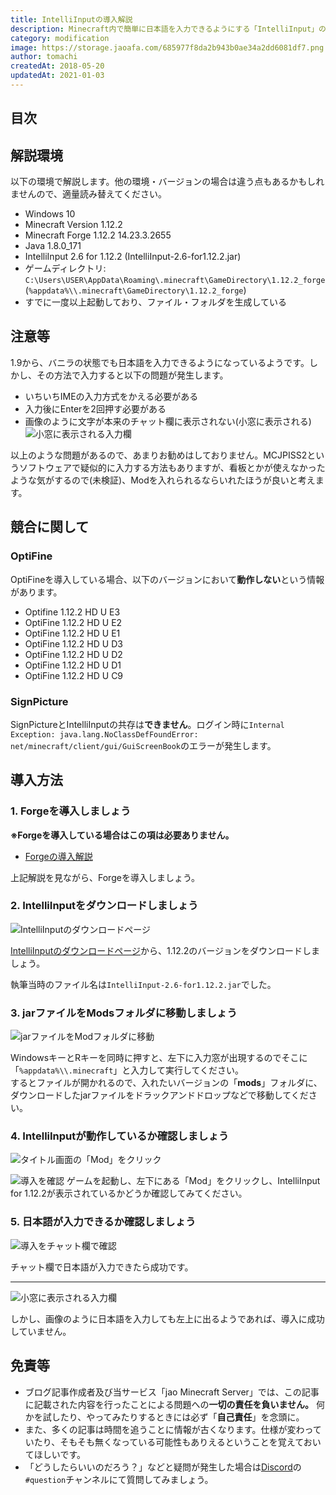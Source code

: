 ```yaml
---
title: IntelliInputの導入解説
description: Minecraft内で簡単に日本語を入力できるようにする「IntelliInput」の導入方法を解説します。
category: modification
image: https://storage.jaoafa.com/685977f8da2b943b0ae34a2dd6081df7.png
author: tomachi
createdAt: 2018-05-20
updatedAt: 2021-01-03
---
```


## 目次

<!--contents-->

## 解説環境

以下の環境で解説します。他の環境・バージョンの場合は違う点もあるかもしれませんので、適量読み替えてください。

- Windows 10
- Minecraft Version 1.12.2
- Minecraft Forge 1.12.2 14.23.3.2655
- Java 1.8.0_171
- IntelliInput 2.6 for 1.12.2 (IntelliInput-2.6-for1.12.2.jar)
- ゲームディレクトリ: `C:\Users\USER\AppData\Roaming\.minecraft\GameDirectory\1.12.2_forge` (`%appdata%\\.minecraft\GameDirectory\1.12.2_forge`)
- すでに一度以上起動しており、ファイル・フォルダを生成している

## 注意等

1.9から、バニラの状態でも日本語を入力できるようになっているようです。しかし、その方法で入力すると以下の問題が発生します。

- いちいちIMEの入力方式をかえる必要がある
- 入力後にEnterを2回押す必要がある
- 画像のように文字が本来のチャット欄に表示されない(小窓に表示される)
![小窓に表示される入力欄](https://storage.jaoafa.com/660b5ab0c627d939f778682cacfc6017.jpg)

以上のような問題があるので、あまりお勧めはしておりません。MCJPISS2というソフトウェアで疑似的に入力する方法もありますが、看板とかが使えなかったような気がするので(未検証)、Modを入れられるならいれたほうが良いと考えます。

## 競合に関して

### OptiFine

OptiFineを導入している場合、以下のバージョンにおいて**動作しない**という情報があります。

- Optifine 1.12.2 HD U E3
- OptiFine 1.12.2 HD U E2
- OptiFine 1.12.2 HD U E1
- OptiFine 1.12.2 HD U D3
- OptiFine 1.12.2 HD U D2
- OptiFine 1.12.2 HD U D1
- OptiFine 1.12.2 HD U C9

### SignPicture

SignPictureとIntelliInputの共存は**できません**。ログイン時に`Internal Exception: java.lang.NoClassDefFoundError: net/minecraft/client/gui/GuiScreenBook`のエラーが発生します。

## 導入方法

### 1. Forgeを導入しましょう

**※Forgeを導入している場合はこの項は必要ありません。**  

- [Forgeの導入解説](/blog/forge_commentary)  

上記解説を見ながら、Forgeを導入しましょう。

### 2. IntelliInputをダウンロードしましょう

![IntelliInputのダウンロードページ](https://storage.jaoafa.com/f6c8eda667b65a2dc1f6a246829baa66.jpg)

[IntelliInputのダウンロードページ](http://mcc.mcsv.jp/IntelliInput/Download)から、1.12.2のバージョンをダウンロードしましょう。

執筆当時のファイル名は`IntelliInput-2.6-for1.12.2.jar`でした。

### 3. jarファイルをModsフォルダに移動しましょう

![jarファイルをModフォルダに移動](https://storage.jaoafa.com/60bdba7562f78eca6bc503a87eb1a8b7.jpg)  

WindowsキーとRキーを同時に押すと、左下に入力窓が出現するのでそこに「``%appdata%\\.minecraft``」と入力して実行してください。  
するとファイルが開かれるので、入れたいバージョンの「**mods**」フォルダに、ダウンロードしたjarファイルをドラックアンドドロップなどで移動してください。

### 4. IntelliInputが動作しているか確認しましょう

![タイトル画面の「Mod」をクリック](https://storage.jaoafa.com/160b2560e7aea5fbc21f0ebfb4c62476.jpg)

![導入を確認](https://storage.jaoafa.com/0e2c58560e876cc992fc3cb3f8a67eb0.jpg)
ゲームを起動し、左下にある「Mod」をクリックし、IntelliInput for 1.12.2が表示されているかどうか確認してみてください。

### 5. 日本語が入力できるか確認しましょう

![導入をチャット欄で確認](https://storage.jaoafa.com/5461a05a30e08adf0ef47994b8e32fc0.jpg)

チャット欄で日本語が入力できたら成功です。

---

![小窓に表示される入力欄](https://storage.jaoafa.com/660b5ab0c627d939f778682cacfc6017.jpg)

しかし、画像のように日本語を入力しても左上に出るようであれば、導入に成功していません。

## 免責等

- ブログ記事作成者及び当サービス「jao Minecraft Server」では、この記事に記載された内容を行ったことによる問題への**一切の責任を負いません。** 何かを試したり、やってみたりするときには必ず「**自己責任**」を念頭に。
- また、多くの記事は時間を追うことに情報が古くなります。仕様が変わっていたり、そもそも無くなっている可能性もありえるということを覚えておいてほしいです。
- 「どうしたらいいのだろう？」などと疑問が発生した場合は[Discord](community/discord)の`#question`チャンネルにて質問してみましょう。
